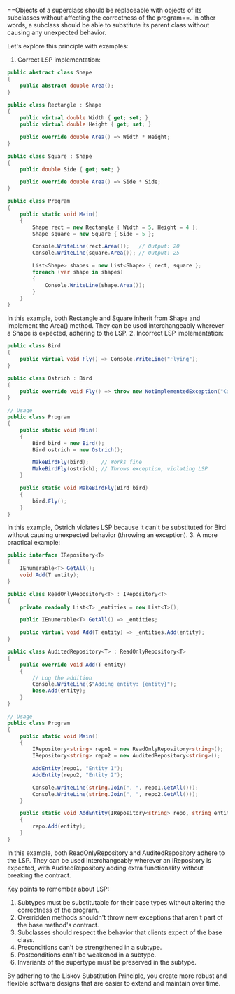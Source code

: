 ==Objects of a superclass should be replaceable with objects of its subclasses without affecting the correctness of the program==. In other words, a subclass should be able to substitute its parent class without causing any unexpected behavior.

Let's explore this principle with examples:
1. Correct LSP implementation:
```csharp
public abstract class Shape
{
    public abstract double Area();
}

public class Rectangle : Shape
{
    public virtual double Width { get; set; }
    public virtual double Height { get; set; }

    public override double Area() => Width * Height;
}

public class Square : Shape
{
    public double Side { get; set; }

    public override double Area() => Side * Side;
}

public class Program
{
    public static void Main()
    {
        Shape rect = new Rectangle { Width = 5, Height = 4 };
        Shape square = new Square { Side = 5 };

        Console.WriteLine(rect.Area());   // Output: 20
        Console.WriteLine(square.Area()); // Output: 25

        List<Shape> shapes = new List<Shape> { rect, square };
        foreach (var shape in shapes)
        {
            Console.WriteLine(shape.Area());
        }
    }
}
```

In this example, both Rectangle and Square inherit from Shape and implement the Area() method. They can be used interchangeably wherever a Shape is expected, adhering to the LSP.
2. Incorrect LSP implementation:
```csharp
public class Bird
{
    public virtual void Fly() => Console.WriteLine("Flying");
}

public class Ostrich : Bird
{
    public override void Fly() => throw new NotImplementedException("Can't fly");
}

// Usage
public class Program
{
    public static void Main()
    {
        Bird bird = new Bird();
        Bird ostrich = new Ostrich();

        MakeBirdFly(bird);    // Works fine
        MakeBirdFly(ostrich); // Throws exception, violating LSP
    }

    public static void MakeBirdFly(Bird bird)
    {
        bird.Fly();
    }
}
```

In this example, Ostrich violates LSP because it can't be substituted for Bird without causing unexpected behavior (throwing an exception).
3. A more practical example:
```csharp
public interface IRepository<T>
{
    IEnumerable<T> GetAll();
    void Add(T entity);
}

public class ReadOnlyRepository<T> : IRepository<T>
{
    private readonly List<T> _entities = new List<T>();

    public IEnumerable<T> GetAll() => _entities;

    public virtual void Add(T entity) => _entities.Add(entity);
}

public class AuditedRepository<T> : ReadOnlyRepository<T>
{
    public override void Add(T entity)
    {
        // Log the addition
        Console.WriteLine($"Adding entity: {entity}");
        base.Add(entity);
    }
}

// Usage
public class Program
{
    public static void Main()
    {
        IRepository<string> repo1 = new ReadOnlyRepository<string>();
        IRepository<string> repo2 = new AuditedRepository<string>();

        AddEntity(repo1, "Entity 1");
        AddEntity(repo2, "Entity 2");

        Console.WriteLine(string.Join(", ", repo1.GetAll()));
        Console.WriteLine(string.Join(", ", repo2.GetAll()));
    }

    public static void AddEntity(IRepository<string> repo, string entity)
    {
        repo.Add(entity);
    }
}
```

In this example, both ReadOnlyRepository and AuditedRepository adhere to the LSP. They can be used interchangeably wherever an IRepository is expected, with AuditedRepository adding extra functionality without breaking the contract.

Key points to remember about LSP:
1. Subtypes must be substitutable for their base types without altering the correctness of the program.
2. Overridden methods shouldn't throw new exceptions that aren't part of the base method's contract.
3. Subclasses should respect the behavior that clients expect of the base class.
4. Preconditions can't be strengthened in a subtype.
5. Postconditions can't be weakened in a subtype.
6. Invariants of the supertype must be preserved in the subtype.

By adhering to the Liskov Substitution Principle, you create more robust and flexible software designs that are easier to extend and maintain over time.